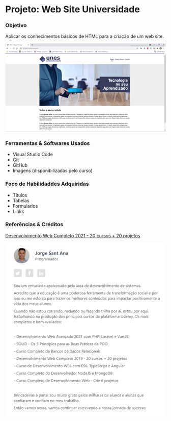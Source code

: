 # Projeto: Web Site Universidade

### Objetivo

Aplicar os conhecimentos básicos de HTML para a criação de um web site.

![](fotos/20210708_074017.gif)

### Ferramentas & Softwares Usados

 - Visual Studio Code
 - Git 
 - GitHub
 - Imagens (disponibilizadas pelo curso)

### Foco de Habilidaddes Adquiridas

* Títulos
* Tabelas
* Formularios
* Links

### Referências & Créditos

[Desenvolvimento Web Completo 2021 - 20 cursos + 20 projetos](https://www.udemy.com/share/101WqG2@PW5KVFhYTlIJekRCO2JOVBRu/)

<p>
	<img src="fotos/prof.png">
</p>



